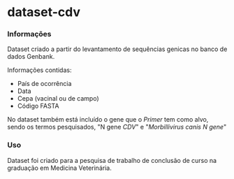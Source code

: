# dataset-cdv
### Informações

Dataset criado a partir do levantamento de sequências genicas no banco de dados Genbank.

Informações contidas:
- País de ocorrência
- Data
- Cepa (vacinal ou de campo)
- Código FASTA

No dataset também está incluído o gene que o <i>Primer</i> tem como alvo, sendo os termos pesquisados, "N gene <i>CDV</i>" e "<i>Morbillivirus canis N gene</i>"

### Uso

Dataset foi criado para a pesquisa de trabalho de conclusão de curso na graduação em Medicina Veterinária.
